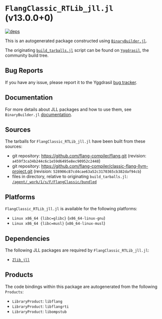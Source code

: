 # `FlangClassic_RTLib_jll.jl` (v13.0.0+0)

[![deps](https://juliahub.com/docs/FlangClassic_RTLib_jll/deps.svg)](https://juliahub.com/ui/Packages/FlangClassic_RTLib_jll/XeHNy?page=2)

This is an autogenerated package constructed using [`BinaryBuilder.jl`](https://github.com/JuliaPackaging/BinaryBuilder.jl).

The originating [`build_tarballs.jl`](https://github.com/JuliaPackaging/Yggdrasil/blob/d7d5cf906a2529827143fe3e75cdbe5a30fc3998/F/FlangClassic/FlangClassic_RTLib/build_tarballs.jl) script can be found on [`Yggdrasil`](https://github.com/JuliaPackaging/Yggdrasil/), the community build tree.

## Bug Reports

If you have any issue, please report it to the Yggdrasil [bug tracker](https://github.com/JuliaPackaging/Yggdrasil/issues).

## Documentation

For more details about JLL packages and how to use them, see `BinaryBuilder.jl` [documentation](https://docs.binarybuilder.org/stable/jll/).

## Sources

The tarballs for `FlangClassic_RTLib_jll.jl` have been built from these sources:

* git repository: https://github.com/flang-compiler/flang.git (revision: `a459f3ca34b244c6c1e59d6495e8ec90952c2448`)
* git repository: https://github.com/flang-compiler/classic-flang-llvm-project.git (revision: `528906c87cd4cae63a52c3170365cb382daf94cb`)
* files in directory, relative to originating `build_tarballs.jl`: [`/agent/_work/1/s/F/FlangClassic/bundled`](https://github.com/JuliaPackaging/Yggdrasil/tree/d7d5cf906a2529827143fe3e75cdbe5a30fc3998/F/FlangClassic/FlangClassic_RTLib/bundled)

## Platforms

`FlangClassic_RTLib_jll.jl` is available for the following platforms:

* `Linux x86_64 {libc=glibc}` (`x86_64-linux-gnu`)
* `Linux x86_64 {libc=musl}` (`x86_64-linux-musl`)

## Dependencies

The following JLL packages are required by `FlangClassic_RTLib_jll.jl`:

* [`Zlib_jll`](https://github.com/JuliaBinaryWrappers/Zlib_jll.jl)

## Products

The code bindings within this package are autogenerated from the following `Products`:

* `LibraryProduct`: `libflang`
* `LibraryProduct`: `libflangrti`
* `LibraryProduct`: `libompstub`
